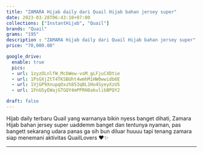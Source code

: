 ```yaml
---
title: "ZAMARA Hijab daily dari Quail Hijab bahan jersey super"
date: 2023-03-28T06:43:18+07:00
collections: ["InstantHijab", "Quail"]
brands: "Quail"
grams: "195"
description : "ZAMARA Hijab daily dari Quail Hijab bahan jersey super"
price: "70,000.00"

google_drive:
  enable: true
  pics:
  - url: 1zyzOLnlfW_McbWew-voM_gLFjuCXDtie
  - url: 1PsGXjZtT4TKSBUht4wmhM1HW0wwidb6E
  - url: 1VjGP9XnupqOxzh853qBL1Ho4SyeyXzUS
  - url: 1FnUSyEWajGTGQY4mPPRH8akulibBPQY2

draft: false
---
```


Hijab daily terbaru Quail yang warnanya bikin nyess banget dihati, Zamara Hijab bahan jersey super uaddemm banget dan tentunya nyaman, pas bangett sekarang udara panas ga sih bun diluar huuuu tapi tenang zamara siap menemani aktivitas QuailLovers ❤️✨

---     
 
